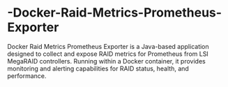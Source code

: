 # -Docker-Raid-Metrics-Prometheus-Exporter
Docker Raid Metrics Prometheus Exporter is a Java-based application designed to collect and expose RAID metrics for Prometheus from LSI MegaRAID controllers. Running within a Docker container, it provides monitoring and alerting capabilities for RAID status, health, and performance.
